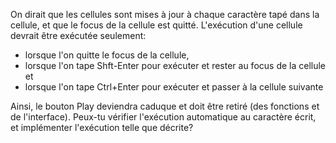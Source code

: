 On dirait que les cellules sont mises à jour à chaque caractère tapé dans la cellule, et que le focus de la cellule est quitté. L'exécution d'une cellule devrait être exécutée seulement:

- lorsque l'on quitte le focus de la cellule,
- lorsque l'on tape Shft-Enter pour exécuter et rester au focus de la cellule et
- lorsque l'on tape Ctrl+Enter pour exécuter et passer à la cellule suivante

Ainsi, le bouton Play deviendra caduque et doit être retiré (des fonctions et de l'interface). Peux-tu vérifier l'exécution automatique au caractère écrit, et implémenter l'exécution telle que décrite?